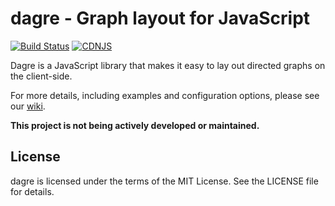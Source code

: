 # dagre - Graph layout for JavaScript

[![Build Status](https://secure.travis-ci.org/cpettitt/dagre.png?branch=master)](http://travis-ci.org/cpettitt/dagre)
[![CDNJS](https://img.shields.io/cdnjs/v/dagre.svg)](https://cdnjs.com/libraries/dagre)

Dagre is a JavaScript library that makes it easy to lay out directed graphs on
the client-side.

For more details, including examples and configuration options, please see our
[wiki](https://github.com/cpettitt/dagre/wiki).

**This project is not being actively developed or maintained.**

## License

dagre is licensed under the terms of the MIT License. See the LICENSE file
for details.

